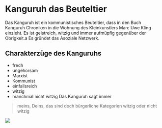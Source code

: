 # Kanguruh das Beuteltier
Das Kanguruh ist ein kommunistisches Beuteltier, dass in den Buch Kanguruh Chroniken in die Wohnung des Kleinkunstlers Marc Uwe Kling einzieht. Es ist geistreich, witzig und immer aufmüpfig gegenüber der Obrigkeit.a Es gründet das Asoziale Netzwerk.
## Charakterzüge des Kanguruhs
* frech
* ungehorsam
* Marxist
* Kommunist
* einfallsreich
* witzig
* manchmal nicht witzig
Das Kanguruh sagt immer
> meins, Deins, das sind doch bürgerliche Kategorien
> witzig oder nicht witzig
<img src="https://cdn.pixabay.com/photo/2014/08/06/12/35/wallabies-411548_960_720.jpg"/>
